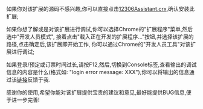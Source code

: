 ﻿如果你对该扩展的源码不感兴趣,你可以直接点击[12306Assistant.crx](https://github.com/flytreeleft/12306-Assistant/raw/master/12306Assistant.crx),确认安装此扩展;

如果你想了解或是对该扩展进行调试,你可以选择Chrome的"扩展程序"菜单,然后选中"开发人员模式",
接着点击"载入正在开发的扩展程序..."按钮,并选择该扩展的路径,点击确定后,该扩展即开始工作,
你可以通过Chrome的"开发人员工具"对该扩展进行调试;

如果登录/预定或订票时间过长,请按F12,然后,切换到Console标签,查看输出的调试信息的内容是什么(格式如: "login error message: XXX"),你可以将输出的信息通过该[链接](https://github.com/flytreeleft/12306-Assistant/issues)反馈于我.

感谢你的使用,希望你能对该扩展提供宝贵的建议和意见,最好能提供BUG信息,便于进一步完善!